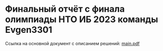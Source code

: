 
# Финальный отчёт с финала олимпиады НТО ИБ 2023 команды Evgen3301

Ссылка на основной документ с описанием решений: [main.pdf](main.pdf)

